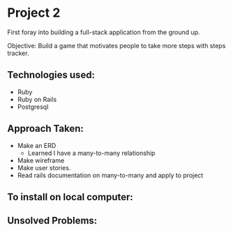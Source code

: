 # Project 2
First foray into building a full-stack application from the ground up.

Objective: Build a game that motivates people to take more steps with steps tracker.

## Technologies used:
- Ruby
- Ruby on Rails
- Postgresql



## Approach Taken:
- Make an ERD
  - Learned I have a many-to-many relationship
- Make wireframe
- Make user stories.
- Read rails documentation on many-to-many and apply to project


## To install on local computer:


## Unsolved Problems:
